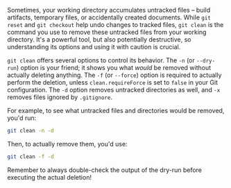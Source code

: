 Sometimes, your working directory accumulates untracked files – build artifacts, temporary files, or accidentally created documents. While `git reset` and `git checkout` help undo changes to tracked files, `git clean` is the command you use to remove these untracked files from your working directory. It's a powerful tool, but also potentially destructive, so understanding its options and using it with caution is crucial.

`git clean` offers several options to control its behavior. The `-n` (or `--dry-run`) option is your friend; it shows you what _would_ be removed without actually deleting anything. The `-f` (or `--force`) option is required to actually perform the deletion, unless `clean.requireForce` is set to `false` in your Git configuration. The `-d` option removes untracked directories as well, and `-x` removes files ignored by `.gitignore`.

For example, to see what untracked files and directories would be removed, you'd run:

```bash
git clean -n -d
```

Then, to actually remove them, you'd use:

```bash
git clean -f -d
```

Remember to always double-check the output of the dry-run before executing the actual deletion!